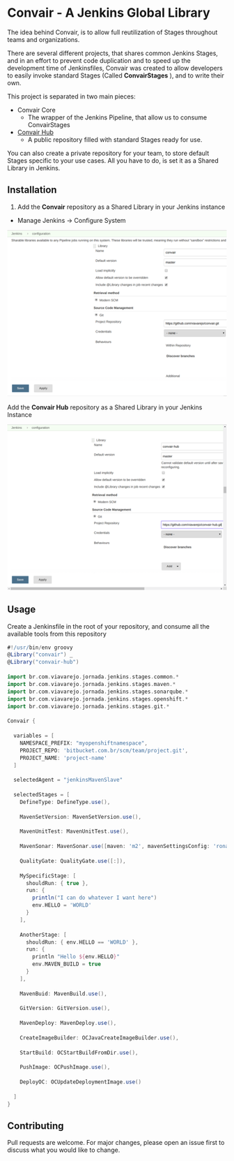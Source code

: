 # Convair - A Jenkins Global Library

The idea behind Convair, is to allow full reutilization of Stages throughout teams and organizations.

There are several different projects, that shares common Jenkins Stages, and in an effort to prevent code duplication
and to speed up the development time of Jenkinsfiles, Convair was created to allow developers
to easily invoke standard Stages (Called **ConvairStages** ), and to write their own.

This project is separated in two main pieces:

- Convair Core 
    - The wrapper of the Jenkins Pipeline, that allow us to consume ConvairStages
- [Convair Hub](https://github.com/viavarejo/convair-hub)
    - A public repository filled with standard Stages ready for use.
    
    
You can also create a private repository for your team, to store default Stages specific to your use cases.
All you have to do, is set it as a Shared Library in Jenkins.

## Installation

1. Add the **Convair** repository as a Shared Library in your Jenkins instance

- Manage Jenkins -> Configure System

![Installation 1](./images/installation-1.png)

Add the **Convair Hub** repository as a Shared Library in your Jenkins Instance

![Installation 2](./images/installation-2.png)

## Usage

Create a Jenkinsfile in the root of your repository, and consume all the available tools from this repository

```Groovy
#!/usr/bin/env groovy
@Library("convair") _
@Library("convair-hub")

import br.com.viavarejo.jornada.jenkins.stages.common.*
import br.com.viavarejo.jornada.jenkins.stages.maven.*
import br.com.viavarejo.jornada.jenkins.stages.sonarqube.*
import br.com.viavarejo.jornada.jenkins.stages.openshift.*
import br.com.viavarejo.jornada.jenkins.stages.git.*

Convair {
  
  variables = [
    NAMESPACE_PREFIX: "myopenshiftnamespace",
    PROJECT_REPO: 'bitbucket.com.br/scm/team/project.git',
    PROJECT_NAME: 'project-name' 
  ]

  selectedAgent = "jenkinsMavenSlave"
  
  selectedStages = [
    DefineType: DefineType.use(),
  
    MavenSetVersion: MavenSetVersion.use(),
  
    MavenUnitTest: MavenUnitTest.use(),

    MavenSonar: MavenSonar.use([maven: 'm2', mavenSettingsConfig: 'ronaldo']),

    QualityGate: QualityGate.use([:]),

    MySpecificStage: [
      shouldRun: { true },
      run: {
        println("I can do whatever I want here")
        env.HELLO = 'WORLD'
      }
    ],

    AnotherStage: [
      shouldRun: { env.HELLO == 'WORLD' },
      run: {
        println "Hello ${env.HELLO}"
        env.MAVEN_BUILD = true
      }
    ],

    MavenBuid: MavenBuild.use(),

    GitVersion: GitVersion.use(),

    MavenDeploy: MavenDeploy.use(),

    CreateImageBuilder: OCJavaCreateImageBuilder.use(),

    StartBuild: OCStartBuildFromDir.use(),

    PushImage: OCPushImage.use(),

    DeployOC: OCUpdateDeploymentImage.use()
  
  ]
}
```

## Contributing
Pull requests are welcome. For major changes, please open an issue first to discuss what you would like to change.
